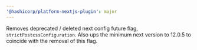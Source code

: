 ```yaml
---
'@hashicorp/platform-nextjs-plugin': major
---
```


Removes deprecated / deleted next config future flag, `strictPostcssConfiguration`. Also ups the minimum next version to 12.0.5 to coincide with the removal of this flag.
